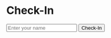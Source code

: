 <html>
<head>
  <meta charset="UTF-8">
  <title>Check-In</title>
</head>
<body>
  <h1>Check-In</h1>
  <input type="text" id="name" placeholder="Enter your name">
  <button id="checkin-button">Check-In</button>
  <div id="result"></div>
  <ul id="checkin-list"></ul>
  
  <script>
    const checkinButton = document.getElementById('checkin-button');
    const resultDiv = document.getElementById('result');
    const checkinList = document.getElementById('checkin-list');
    let checkins = [];
    let previousDate = new Date();
    
    checkinButton.addEventListener('click', function() {
      const name = document.getElementById('name').value;
      if (!name) {
        resultDiv.innerHTML = 'Please enter your name';
        return;
      }
      
      navigator.geolocation.getCurrentPosition(function(position) {
        const latitude = position.coords.latitude;
        const longitude = position.coords.longitude;
        const targetLatitude = 37.7749;
        const targetLongitude = -122.4194;
        const range = 0.5; // in kilometers
        
        const distance = calculateDistance(latitude, longitude, targetLatitude, targetLongitude);
        if (distance <= range) {
          resultDiv.innerHTML = 'Success! You are within range.';
          const date = new Date();
          checkins.push({name, date});
          updateCheckinList();
        } else {
          resultDiv.innerHTML = 'Failure! You are not within range.';
        }
      });
    });
    
    function updateCheckinList() {
      checkinList.innerHTML = '';
      const currentDate = new Date();
      if (currentDate.getDate() != previousDate.getDate()) {
        checkins = [];
        previousDate = currentDate;
      }
      for (let i = 0; i < checkins.length; i++) {
        const checkin = checkins[i];
        const listItem = document.createElement('li');
        listItem.innerHTML = `${checkin.name} checked in on ${checkin.date}`;
        checkinList.appendChild(listItem);
      }
    }
    
    function calculateDistance(lat1, lon1, lat2, lon2) {
      const radius = 6371; // Earth's radius in kilometers
      const dLat = toRadians(lat2-lat1);
      const dLon = toRadians(lon2-lon1);
      const a = 
        Math.sin(dLat/2) * Math.sin(dLat/2) +
        Math.cos(toRadians(lat1)) * Math.cos(toRadians(lat2)) * 
        Math.sin(dLon/2) * Math.sin(dLon/2)
        const c = 2 * Math.atan2(Math.sqrt(a), Math.sqrt(1-a));
      const distance = radius * c;
    return distance;
}

function toRadians(degree) {
  return degree * (Math.PI/180);
}
   </script>
</body>
</html>

